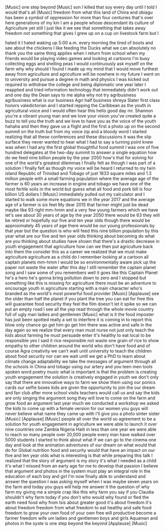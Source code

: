 
[Music]
one step beyond
[Music]
son I killed that soy every day until I
told I would that&#39;s all
[Music]
freedom from what this land of China and
obiagu
has been a symbol of oppression for more
than four centuries that&#39;s over here
generations of my kin I am a people
whose descendant its culture of
Agriculture yet still I just like it we
see that something that takes away
freedom not something that gives I grew
up on a cup on livestock farm but I

hated it I hated waking up 5:00 a.m.
every morning the tired of boots and see
about the chickens
I like feeding the Ducks what we can
absolutely no thank you
the same thing applies when I return
from school when my friends would be
playing video games and looking at
cartoons
I&#39;m busy collecting eggs and shelling
peas I would continuously ask myself on
the farm why why should I found I made
up my mind that I would move furthest
away from agriculture and agriculture
will be nowhere in my future
I went on to university and pursue a
degree in math and physics I was kicked
out required to withdraw the college and
being diplomatic one year later I
reapplied and tried information
technology that immediately didn&#39;t work
out and one day the Dean says to me
alpha why not try agribusiness
agribusiness what is our business Agri
half business
shreya Slater first class honors
valedictorian and I started repping the
Caribbean as the youth in agricultural
voice and I would often hear this hello
good day mr. Shannon you&#39;re a vibrant
young man and we love your vision you&#39;ve
created quite a buzz to tell you the
truth and we love to have you as the
voice of the youth hahaha and then they
gave us a flight and the first a photo
up on the second summit on the truth but
from my voice zip and a bloody word I
started realizing that all these
conferences and these discussions it was
the slip surface they never wanted to
hear what I had to say a turning point
knew was when I had any the first global
thoughtful food summit I was one of five
hundred delegates at the two-day summit
to answer a single equation
how do we feed nine billion people by
the year 2050
how&#39;s that for solving for one of the
world&#39;s greatest dilemmas I finally felt
as though I was part of a solution I
finally felt as though my voice will be
heard I returned to my twin island
Republic of Trinidad and Tobago of just
1833 square miles and 1.3 million people
with a small farming population where
the average age of the farmer is 60
years an increase in engine and tobago
we have one of the most fertile soils in
the world but guess what all food and
pork bill is four billion US dollars I
[Music]
immediately pulled out my calculator and
I started to walk some more equations we
in the year 2017 and the average age of
a farmer is six feet My dear 2015 that
farmer might just be dead maybe like 93
right mm-hmm and a very few young
farmers which we have let&#39;s see about 30
years of age by the year 2050
there would be 63 they will be retired
or hopefully our five and ten year olds
though there would be approximately 45
years of age there would be our young
professionals by that year but the
question is who will feed this nine
billion population by this year what are
our five and ten year olds thinking
about becoming do what are you thinking
about studies have shown that there&#39;s a
drastic decrease in youth engagement
that agriculture how can we then put
agriculture back into them
the consider this as a career we
realized that we must make agriculture
agriculture as a child do I remember
looking at a cartoon all captain planets
mm-hmm I would be so environmentally
aware pick up the paper not waste the
water after this day I still remember
the captain planet song and I saw some
of you remembers well it goes like this
Captain Planet he&#39;s a hero he&#39;s gonna
bring pollution down to zero and I
stopped but something like this is
missing for agriculture
there must be an adventure to encourage
youth in agriculture starting with a
main character who&#39;s branded as the
world&#39;s most powerful food provider
[Music]
[Applause]
see the older than half the planet if
you plant the tree you can eat for free
this will guarantee food security they
feel the film doesn&#39;t let it spike so we
can put an empty road l see all the yep
read through the whole movie country
full of ugly man ladies and gentlemen
[Music]
what is it the food imposter has just
been spotted really a set to interfere
it is coming in to report this blow only
chance
go get him go get him there was active
and safe in the day again so we realize
that every man must nurse not just only
teach the kids about farming he must
persuade enter it&#39;s healthy to eat local
to be responsible yes I said it
rice responsible not waste one grain of
rice to show empathy to other children
around the world who don&#39;t have food and
of course Agra creativity we can&#39;t wait
until university to teach the children
about food security nor can we wait
until we get a PhD to learn about
climate change adaptability we take the
messages of argument through all the
schools in China and tobago using our
artery and you teen men tools spoken
word poetry music
what is important is that the problem is
creating youth engagement the solution
is creatively engaged in youth we don&#39;t
only say that there are innovative ways
to farm we show them using our ponics
cards our selfie boxes kids are given
the opportunity to join the our dream
and fan club after more school visits
teachers would call us and say the kids
are only singing the argument song they
will love to come on the farm and grow
food an argument last year much we
conducted a workshop we asked the kids
to come up with a female version for our
women you guys will never believe what
name they came up with I&#39;ll give you a
photo
sinter sister
[Music]
[Applause]
[Music]
people all over the world so agreement
to be a solution for youth engagement in
agriculture we were able to launch it
over nine countries one Zambia Nigeria
Haiti in less than one year we were able
to reach so many people over 20,000
people every man have walked over 5000
students I started to think about what
if we can go to the cinema one day and
look at the animation adventures of our
dream on what would that do for Global
nutrition food and security
would that have an impact on our five
and ten year olds what is interesting is
that while preparing this talk I
realized that the story of argument is
my story it&#39;s what I needed as a child
it&#39;s what I missed from an early age for
me to develop that passion I believe
that argument and photos in the system
must play an integral role in the
education of each boy and girl I&#39;m now
finally able to understand and answer
the question I was asking myself when I
was maybe seven years on the farm and
today you guys will help me answer it
the question of why farm my giving me a
simple crap like this
why farm you say if you Claudia
shouldn&#39;t
why farm today if you don&#39;t who would
why found or fled the earth need food
why from Isis about greater good it&#39;s
about freedom it&#39;s about freedom freedom
from what freedom to eat healthy and
safe food freedom to grow your own food
of your own free will
productive become a farmer freedom
wife um ladies and gentlemen boys and
girls
Aquaman and photos in the syste is one
step beyond the beyond
[Applause]
[Music]
